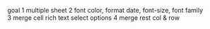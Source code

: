 goal
   1 multiple sheet
   2 font color, format date, font-size, font family  
   3 merge cell  rich text  select options
   4 merge rest col & row